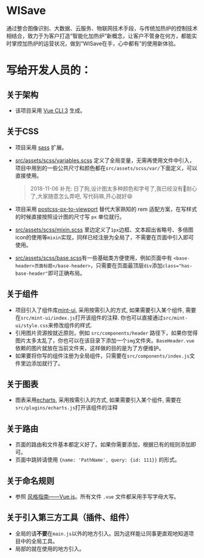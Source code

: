 

# WISave
通过整合图像识别、大数据、云服务、物联网技术手段，与传统加热炉的控制技术相结合，致力于为客户打造“智能化加热炉”新概念，让客户不管身在何方，都能实时掌控加热炉的运营状况，做到“WISave在手，心中都有”的使用新体验。


# 写给开发人员的：

## 关于架构
- 该项目采用 [Vue CLI 3](https://cli.vuejs.org/zh/) 生成。

## 关于CSS

- 项目采用 [sass](https://www.sass.hk/) 扩展。
  
- [src/assets/scss/variables.scss](./src/assets/scss/variables.scss) 定义了全局变量，无需再使用文件中引入，项目中用到的一些公共尺寸和颜色都在`src/assets/scss/var/`下面定义，可以直接使用。
  > 2018-11-06 补充: 日了狗,设计图太多种颜色和字号了,我已经没有耐心了,大家随意怎么弄吧, 写代码嘛,开心就好😄

  
- 项目采用 [postcss-px-to-viewport](https://github.com/evrone/postcss-px-to-viewport) 替代大家熟知的 rem 适配方案，在写样式的时候直接按照设计图的尺寸写 `px` 单位就行。
  
- [src/assets/scss/mixin.scss](./src/assets/scss/mixin.scss)
  里边定义了`1px`边框、文本超出省略号、多倍图icon的使用等`mixin`实现，同样已经注册为全局了，不需要在页面中引入即可使用。

- [src/assets/scss/base.scss](./src/assets/scss/base.scss)有一些基础类方便使用，例如页面中有 `<base-header>页面标题</base-header>`，只需要在页面最顶层`div`添加`class="has-base-header"`即可正确布局。


## 关于组件
- 项目引入了组件库[mint-ui](https://mint-ui.github.io/docs/#/zh-cn2), 采用按需引入的方式, 如果需要引入某个组件, 需要在`src/mint-ui/index.js`打开该组件的注释. 你也可以直接通过`src/mint-ui/style.css`来修改组件的样式.
- 引用图片资源按就近原则，例如 `src/components/header` 路径下，如果你觉得图片太多太乱了，你也可以在该目录下添加一个`img`文件夹。`BaseHeader.vue` 依赖的图片就放在当前文件夹，这样做的目的是为了方便维护。
- 如果要将你写的组件注册为全局组件，只需要在`src/components/index.js`文件里边添加就行了。

## 关于图表
- 图表采用[echarts](http://echarts.baidu.com/), 采用按需引入的方式, 如果需要引入某个组件, 需要在`src/plugins/echarts.js`打开该组件的注释

## 关于路由
- 页面的路由和文件基本都定义好了。如果你需要添加，根据已有的规则添加即可。
- 页面中跳转请使用 `{name: 'PathName', query: {id: 111}}` 的形式。



## 关于命名规则

- 参照 [风格指南——Vue.js](https://cn.vuejs.org/v2/style-guide/)。所有文件 `.vue` 文件都采用手写字母大写。

## 关于引入第三方工具（插件、组件）

- 全局的请**不要**在`main.js`以外的地方引入。因为这样能让同事更直观地知道项目中的全局工具。
- 局部的就在使用的地方引入。